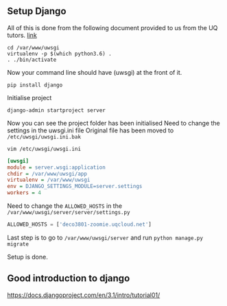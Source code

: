 ## Setup Django
All of this is done from the following document provided to us from the UQ tutors. [link](https://stluc.manta.uqcloud.net/xlex/public/zones-guide.html#pythonuwsgi_django_flask_etc)

	cd /var/www/uwsgi
	virtualenv -p $(which python3.6) .
	. ./bin/activate
Now your command line should have (uwsgi) at the front of it.

	pip install django
	
Initialise project

	django-admin startproject server

Now you can see the project folder has been initialised
Need to change the settings in the uwsgi.ini file
Original file has been moved to `/etc/uwsgi/uwsgi.ini.bak`

	vim /etc/uwsgi/uwsgi.ini
```ini	
[uwsgi]
module = server.wsgi:application
chdir = /var/www/uwsgi/app
virtualenv = /var/www/uwsgi
env = DJANGO_SETTINGS_MODULE=server.settings
workers = 4
```

Need to change the `ALLOWED_HOSTS` in the `/var/www/uwsgi/server/server/settings.py`

```python
ALLOWED_HOSTS = ['deco3801-zoomie.uqcloud.net']
```

Last step is to go to `/var/www/uwsgi/server` and run `python manage.py migrate`

Setup is done.

## Good introduction to django
https://docs.djangoproject.com/en/3.1/intro/tutorial01/
